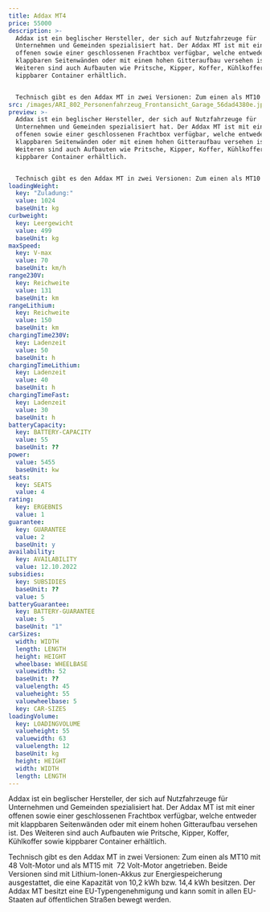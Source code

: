 ```yaml
---
title: Addax MT4
price: 55000
description: >-
  Addax ist ein beglischer Hersteller, der sich auf Nutzfahrzeuge für
  Unternehmen und Gemeinden spezialisiert hat. Der Addax MT ist mit einer
  offenen sowie einer geschlossenen Frachtbox verfügbar, welche entweder mit
  klappbaren Seitenwänden oder mit einem hohen Gitteraufbau versehen ist. Des
  Weiteren sind auch Aufbauten wie Pritsche, Kipper, Koffer, Kühlkoffer sowie
  kippbarer Container erhältlich.


  Technisch gibt es den Addax MT in zwei Versionen: Zum einen als MT10 mit 48 Volt-Motor und als MT15 mit  72 Volt-Motor angetrieben. Beide Versionen sind mit Lithium-Ionen-Akkus zur Energiespeicherung ausgestattet, die eine Kapazität von 10,2 kWh bzw. 14,4 kWh besitzen. Der Addax MT besitzt eine EU-Typengenehmigung und kann somit in allen EU-Staaten auf öffentlichen Straßen bewegt werden.
src: /images/ARI_802_Personenfahrzeug_Frontansicht_Garage_56dad4380e.jpg
preview: >-
  Addax ist ein beglischer Hersteller, der sich auf Nutzfahrzeuge für
  Unternehmen und Gemeinden spezialisiert hat. Der Addax MT ist mit einer
  offenen sowie einer geschlossenen Frachtbox verfügbar, welche entweder mit
  klappbaren Seitenwänden oder mit einem hohen Gitteraufbau versehen ist. Des
  Weiteren sind auch Aufbauten wie Pritsche, Kipper, Koffer, Kühlkoffer sowie
  kippbarer Container erhältlich.


  Technisch gibt es den Addax MT in zwei Versionen: Zum einen als MT10 mit 48 Volt-Motor und als MT15 mit  72 Volt-Motor angetrieben. Beide Versionen sind mit Lithium-Ionen-Akkus zur Energiespeicherung ausgestattet, die eine Kapazität von 10,2 kWh bzw. 14,4 kWh besitzen. Der Addax MT besitzt eine EU-Typengenehmigung und kann somit in allen EU-Staaten auf öffentlichen Straßen bewegt werden.
loadingWeight:
  key: "Zuladung:"
  value: 1024
  baseUnit: kg
curbweight:
  key: Leergewicht
  value: 499
  baseUnit: kg
maxSpeed:
  key: V-max
  value: 70
  baseUnit: km/h
range230V:
  key: Reichweite
  value: 131
  baseUnit: km
rangeLithium:
  key: Reichweite
  value: 150
  baseUnit: km
chargingTime230V:
  key: Ladenzeit
  value: 50
  baseUnit: h
chargingTimeLithium:
  key: Ladenzeit
  value: 40
  baseUnit: h
chargingTimeFast:
  key: Ladenzeit
  value: 30
  baseUnit: h
batteryCapacity:
  key: BATTERY-CAPACITY
  value: 55
  baseUnit: ??
power:
  value: 5455
  baseUnit: kw
seats:
  key: SEATS
  value: 4
rating:
  key: ERGEBNIS
  value: 1
guarantee:
  key: GUARANTEE
  value: 2
  baseUnit: y
availability:
  key: AVAILABILITY
  value: 12.10.2022
subsidies:
  key: SUBSIDIES
  baseUnit: ??
  value: 5
batteryGuarantee:
  key: BATTERY-GUARANTEE
  value: 5
  baseUnit: "1"
carSizes:
  width: WIDTH
  length: LENGTH
  height: HEIGHT
  wheelbase: WHEELBASE
  valuewidth: 52
  baseUnit: ??
  valuelength: 45
  valueheight: 55
  valuewheelbase: 5
  key: CAR-SIZES
loadingVolume:
  key: LOADINGVOLUME
  valueheight: 55
  valuewidth: 63
  valuelength: 12
  baseUnit: kg
  height: HEIGHT
  width: WIDTH
  length: LENGTH
---
```

Addax ist ein beglischer Hersteller, der sich auf Nutzfahrzeuge für Unternehmen und Gemeinden spezialisiert hat. Der Addax MT ist mit einer offenen sowie einer geschlossenen Frachtbox verfügbar, welche entweder mit klappbaren Seitenwänden oder mit einem hohen Gitteraufbau versehen ist. Des Weiteren sind auch Aufbauten wie Pritsche, Kipper, Koffer, Kühlkoffer sowie kippbarer Container erhältlich.

Technisch gibt es den Addax MT in zwei Versionen: Zum einen als MT10 mit 48 Volt-Motor und als MT15 mit  72 Volt-Motor angetrieben. Beide Versionen sind mit Lithium-Ionen-Akkus zur Energiespeicherung ausgestattet, die eine Kapazität von 10,2 kWh bzw. 14,4 kWh besitzen. Der Addax MT besitzt eine EU-Typengenehmigung und kann somit in allen EU-Staaten auf öffentlichen Straßen bewegt werden.